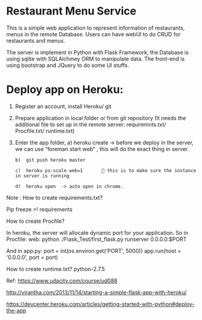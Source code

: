 # Restaurant Menu Service

This is a simple web application to represent information of restaurants, menus in the remote Database.
Users can have webUI to do CRUD for restaurants and menus.

The server is implement in Python with Flask Framework, the Database is using sqlite with SQLAlchmey ORM to manipulate data.
The front-end is using bootstrap and JQuery to do some UI stuffs.



# Deploy app on Heroku: 

1.	Register an account, install Heroku/ git
2.	Prepare application in local folder or from git repository (It needs the additional file to set up in the remote server: requiremnts.txt/ Procfile.txt/ runtime.txt)
3.	Enter the app folder,
		a)	heroku create   -> before we deploy in the server, we can use “foreman start web” , this will do the exact thing in server.
	
		b)	git push heroku master
	
		c)	heroku ps:scale web=1        this is to make sure the instance in server is running
	
		d)	heroku open  -> auto open in chrome.


Note : 
How to create requirements.txt?


Pip freeze >! requirements

How to create Procfile?


In heroku, the server will allocate dynamic port for your application.
So in Procfile:
web: python ./Flask_Test/first_flask.py runserver 0.0.0.0:$PORT

And in app.py:
    port = int(os.environ.get('PORT', 5000))
    app.run(host = '0.0.0.0', port = port)

How to create runtime.txt?
python-2.7.5


Ref: 
https://www.udacity.com/course/ud088

http://virantha.com/2013/11/14/starting-a-simple-flask-app-with-heroku/

https://devcenter.heroku.com/articles/getting-started-with-python#deploy-the-app

